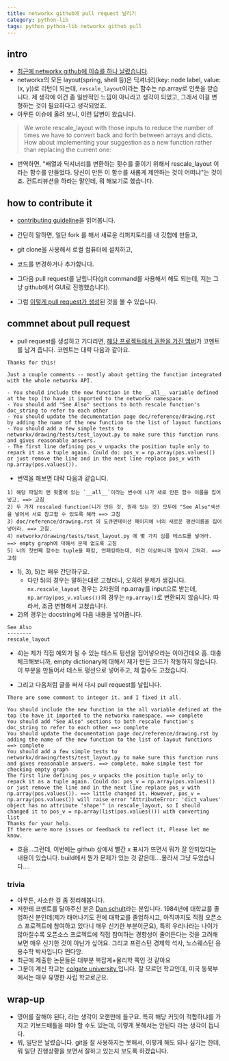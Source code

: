 ```yaml
---
title: networkx github에 pull request 날리기
category: python-lib
tags: python python-lib networkx github pull 
---
```


## intro 

- [최근에 networkx github에 이슈를 하나 날렸습니다](https://github.com/networkx/networkx/issues/3129).
- networkx의 모든 layout(spring, shell 등)은 딕셔너리(key: node label, value: (x, y))로 리턴이 되는데, `rescale_layout`이라는 함수는 np.array로 인풋을 받습니다. 제 생각에 이건 좀 일반적인 느낌이 아니라고 생각이 되었고, 그래서 이걸 변형하는 것이 필요하다고 생각되었죠. 
- 아무튼 이슈에 올려 보니, 이런 답변이 왔습니다. 

> We wrote rescale_layout with those inputs to reduce the number of times we have to convert back and forth between arrays and dicts. How about implementing your suggestion as a new function rather than replacing the current one:

- 번역하면, "배열과 딕셔너리를 변환하는 횟수를 줄이기 위해서 rescale_layout 이라는 함수를 만들었다. 당신이 만든 이 함수를 새롭게 제안하는 것이 어떠냐"는 것이죠. 컨트리뷰션을 하라는 말인데, 뭐 해보기로 했습니다. 

## how to contribute it 

- [contributing guideline](https://github.com/networkx/networkx/blob/master/CONTRIBUTING.rst)을 읽어봅니다. 

- 간단히 말하면, 일단 fork 를 해서 새로운 리퍼지토리를 내 깃헙에 만들고, 
- git clone을 사용해서 로컬 컴퓨터에 설치하고, 
- 코드를 변경하거나 추가합니다. 
- 그다음 pull request를 날립니다(git command를 사용해서 해도 되는데, 저는 그냥 github에서 GUI로 진행했습니다). 
- 그럼 [이렇게 pull request가 생성](https://github.com/networkx/networkx/pull/3142)된 것을 볼 수 있습니다. 

## commnet about pull request 

- pull request를 생성하고 기다리면, [해당 프로젝트에서 권한을 가진 멤버](https://github.com/dschult)가 코멘트를 남겨 줍니다. 코멘트는 대략 다음과 같아요. 

```
Thanks for this!

Just a couple comments -- mostly about getting the function integrated with the whole networkx API.

- You should include the new function in the __all__ variable defined at the top (to have it imported to the networkx namespace.
- You should add "See Also" sections to both rescale function's doc_string to refer to each other
- You should update the documentation page doc/reference/drawing.rst by adding the name of the new function to the list of layout functions
- You should add a few simple tests to networkx/drawing/tests/test_layout.py to make sure this function runs and gives reasonable answers.
- The first line defining pos_v unpacks the position tuple only to repack it as a tuple again. Could do: pos_v = np.array(pos.values()) or just remove the line and in the next line replace pos_v with np.array(pos.values()).
```

- 번역을 해보면 대략 다음과 같습니다. 

```
1) 해당 파일의 맨 윗줄에 있는 `__all__`이라는 변수에 니가 새로 만든 함수 이름을 집어넣고, ==> 고침
2) 두 가지 rescaled function(니가 만든 것, 원래 있는 것) 모두에 "See Also"섹션을 넣어서 서로 참고할 수 있도록 해라 ==> 고침 
3) doc/reference/drawing.rst 의 도큐멘테이션 페이지에 너의 새로운 펑션이름을 집어넣어라. ==> 고침. 
4) networkx/drawing/tests/test_layout.py 에 몇 가지 심플 테스트를 넣어라. ==> empty graph에 대해서 문제 없도록 고침 
5) 너의 첫번째 함수는 tuple을 패킹, 언패킹하는데, 이건 이상하니까 알아서 고쳐라. ==> 고침 
```

- 1), 3), 5)는 매우 간단하구요. 
    - 다만 5)의 경우는 말하는대로 고쳤더니, 오히려 문제가 생깁니다. `nx.rescale_layout` 경우는 2차원의 np.array를 input으로 받는데, `np.array(pos_v.values())`의 경우는 `np.array()`로 변환되지 않습니다. 따라서, 조금 변형해서 고쳤습니다. 
- 2)의 경우는 docstring에 다음 내용을 넣어줍니다. 

```
See Also
--------
rescale_layout
```

- 4)는 제가 직접 예외가 될 수 있는 테스트 펑션을 집어넣으라는 이야긴데요 흠. 대충 체크해보니까, empty dictionary에 대해서 제가 만든 코드가 작동하지 않습니다. 이 부분을 만들어서 테스트 펑션으로 넣어주고, 제 함수도 고쳤습니다. 

- 그리고 다음처럼 글을 써서 다시 pull request를 날립니다. 

```
There are some comment to integer it. and I fixed it all.

You should include the new function in the all variable defined at the top (to have it imported to the networkx namespace. ==> complete
You should add "See Also" sections to both rescale function's doc_string to refer to each other ==> complete
You should update the documentation page doc/reference/drawing.rst by adding the name of the new function to the list of layout functions ==> complete
You should add a few simple tests to networkx/drawing/tests/test_layout.py to make sure this function runs and gives reasonable answers. ==> complete, make simple test for checking empty graph
The first line defining pos_v unpacks the position tuple only to repack it as a tuple again. Could do: pos_v = np.array(pos.values()) or just remove the line and in the next line replace pos_v with np.array(pos.values()). ==> little changed it. However, pos_v = np.array(pos.values()) will raise error "AttributeError: 'dict_values' object has no attribute 'shape'" in rescale_layout, so I should changed it to pos_v = np.array(list(pos.values())) with converting list
Thanks for your help.
If there were more issues or feedback to reflect it, Please let me know.
```

- 흐음...그런데, 이번에는 github 상에서 빨간 x 표시가 뜨면서 뭐가 잘 안되었다는 내용이 있습니다. build에서 뭔가 문제가 있는 것 같은데....몰라서 그냥 두었습니다....

### trivia 

- 아무튼, 사소한 걸 좀 정리해봅니다. 
- 저한테 코멘트를 달아주신 분은 [Dan schult](http://www.colgate.edu/facultysearch/facultydirectory/dschult)라는 분입니다. 1984년에 대학교를 졸업하신 분인데(제가 태어나기도 전에 대학교를 졸업하시고, 아직까지도 직접 오픈소스 프로젝트에 참여하고 있다니 매우 신기한 부분이군요), 특히 우리나라는 나이가 많아질수록 오픈소스 프로젝트에 직접 참여하는 경향성이 줄어든다는 것을 고려해보면 매우 신기한 것이 아닌가 싶어요. 그리고 프린스턴 경제학 석사, 노스웨스턴 응용수학 박사입니다 쩐다앙. 
- 최근에 제출한 논문들은 대부분 복잡계+물리학 쪽인 것 같아요
- 그분이 계신 학교는 [colgate university ](https://en.wikipedia.org/wiki/Colgate_University)입니다. 잘 모르던 학교인데, 미국 동북부에서는 매우 유명한 사립 학교로군요. 




## wrap-up 

- 영어를 잘해야 된다, 라는 생각이 오랜만에 들구요. 특히 해당 커밋이 적합하냐를 가지고 키보드배틀을 떠야 할 수도 있는데, 이렇게 못해서는 안된다 라는 생각이 듭니다. 
- 뭐, 일단은 날렸습니다. git을 잘 사용하지는 못해서, 이렇게 해도 되나 싶기는 한데, 뭐 일단 진행상황을 보면서 잘하고 있는지 보도록 하겠습니다. 
